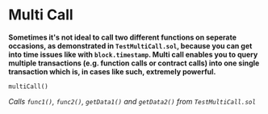 # Multi Call
**Sometimes it's not ideal to call two different functions on seperate occasions, as demonstrated in `TestMultiCall.sol`, because you can get into time issues like with `block.timestamp`. Multi call enables you to query multiple transactions (e.g. function calls or contract calls) into one single transaction which is, in cases like such, extremely powerful.**

```
multiCall()
```
*Calls `func1()`, `func2()`, `getData1()` and `getData2()` from `TestMultiCall.sol`*
